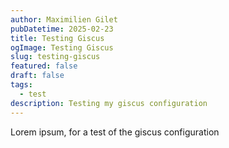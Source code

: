 ```yaml
---
author: Maximilien Gilet
pubDatetime: 2025-02-23
title: Testing Giscus
ogImage: Testing Giscus
slug: testing-giscus
featured: false
draft: false
tags:
  - test
description: Testing my giscus configuration
---
```

Lorem ipsum, for a test of the giscus configuration